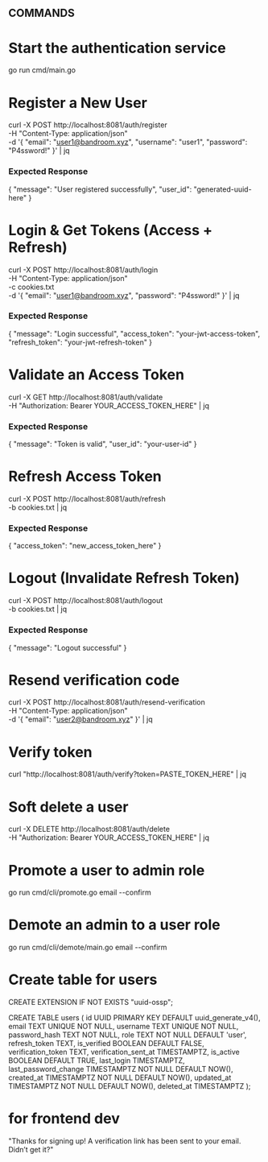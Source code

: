 ## COMMANDS

# Start the authentication service

go run cmd/main.go

# Register a New User

curl -X POST http://localhost:8081/auth/register \
 -H "Content-Type: application/json" \
 -d '{
"email": "user1@bandroom.xyz",
"username": "user1",
"password": "P4ssword!"
}' | jq

### Expected Response

{
"message": "User registered successfully",
"user_id": "generated-uuid-here"
}

# Login & Get Tokens (Access + Refresh)

curl -X POST http://localhost:8081/auth/login \
 -H "Content-Type: application/json" \
 -c cookies.txt \
 -d '{
"email": "user1@bandroom.xyz",
"password": "P4ssword!"
}' | jq

### Expected Response

{
"message": "Login successful",
"access_token": "your-jwt-access-token",
"refresh_token": "your-jwt-refresh-token"
}

# Validate an Access Token

curl -X GET http://localhost:8081/auth/validate \
 -H "Authorization: Bearer YOUR_ACCESS_TOKEN_HERE" | jq

### Expected Response

{
"message": "Token is valid",
"user_id": "your-user-id"
}

# Refresh Access Token

curl -X POST http://localhost:8081/auth/refresh \
 -b cookies.txt | jq

### Expected Response

{
"access_token": "new_access_token_here"
}

# Logout (Invalidate Refresh Token)

curl -X POST http://localhost:8081/auth/logout \
 -b cookies.txt | jq

### Expected Response

{
"message": "Logout successful"
}

# Resend verification code

curl -X POST http://localhost:8081/auth/resend-verification \
 -H "Content-Type: application/json" \
 -d '{ "email": "user2@bandroom.xyz" }' | jq

# Verify token

curl "http://localhost:8081/auth/verify?token=PASTE_TOKEN_HERE" | jq

# Soft delete a user

curl -X DELETE http://localhost:8081/auth/delete \
 -H "Authorization: Bearer YOUR_ACCESS_TOKEN_HERE" | jq

# Promote a user to admin role

go run cmd/cli/promote.go email --confirm

# Demote an admin to a user role

go run cmd/cli/demote/main.go email --confirm

# Create table for users

CREATE EXTENSION IF NOT EXISTS "uuid-ossp";

CREATE TABLE users (
id UUID PRIMARY KEY DEFAULT uuid_generate_v4(),
email TEXT UNIQUE NOT NULL,
username TEXT UNIQUE NOT NULL,
password_hash TEXT NOT NULL,
role TEXT NOT NULL DEFAULT 'user',
refresh_token TEXT,
is_verified BOOLEAN DEFAULT FALSE,
verification_token TEXT,
verification_sent_at TIMESTAMPTZ,
is_active BOOLEAN DEFAULT TRUE,
last_login TIMESTAMPTZ,
last_password_change TIMESTAMPTZ NOT NULL DEFAULT NOW(),
created_at TIMESTAMPTZ NOT NULL DEFAULT NOW(),
updated_at TIMESTAMPTZ NOT NULL DEFAULT NOW(),
deleted_at TIMESTAMPTZ
);

# for frontend dev

"Thanks for signing up! A verification link has been sent to your email. Didn’t get it?"

